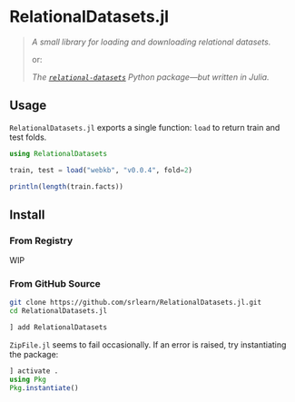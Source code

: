 # RelationalDatasets.jl

> *A small library for loading and downloading relational datasets.*
>
> or:
>
> *The [`relational-datasets`](https://github.com/srlearn/relational-datasets)
Python package—but written in Julia.*

## Usage

`RelationalDatasets.jl` exports a single function: `load` to return train
and test folds.

```julia
using RelationalDatasets

train, test = load("webkb", "v0.0.4", fold=2)

println(length(train.facts))
```

## Install

### From Registry

WIP

### From GitHub Source

```bash
git clone https://github.com/srlearn/RelationalDatasets.jl.git
cd RelationalDatasets.jl
```

```julia
] add RelationalDatasets
```

`ZipFile.jl` seems to fail occasionally. If an error is raised, try
instantiating the package:

```julia
] activate .
using Pkg
Pkg.instantiate()
```
